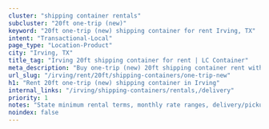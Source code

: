 ```yaml
---
cluster: "shipping container rentals"
subcluster: "20ft one-trip (new)"
keyword: "20ft one-trip (new) shipping container for rent Irving, TX"
intent: "Transactional-Local"
page_type: "Location-Product"
city: "Irving, TX"
title_tag: "Irving 20ft shipping container for rent | LC Container"
meta_description: "Buy one-trip (new) 20ft shipping container rent with local delivery in Irving, TX. LC Container — local Since 2003. Request a fast quote today."
url_slug: "/irving/rent/20ft/shipping-containers/one-trip-new"
h1: "Rent 20ft one-trip (new) shipping container in Irving"
internal_links: "/irving/shipping-containers/rentals,/delivery"
priority: 1
notes: "State minimum rental terms, monthly rate ranges, delivery/pickup fees, service area."
noindex: false
---
```


<!-- TODO: Add unique city/inventory copy, images, and internal links here. -->
